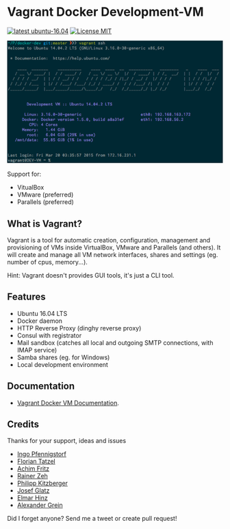 # Vagrant Docker Development-VM

[![latest ubuntu-16.04](https://img.shields.io/badge/latest-ubuntu_16.04-green.svg?style=flat)](https://github.com/webdevops/vagrant-docker-vm/tree/ubuntu-16.04)
[![License MIT](https://img.shields.io/badge/license-MIT-blue.svg?style=flat)](/LICENSE)

![Vagrant Development VM login](/documentation/VagrantVM.png)

Support for:

- VitualBox
- VMware (preferred)
- Parallels (preferred)

## What is Vagrant?

Vagrant is a tool for automatic creation, configuration, management and provisioning of VMs inside VirtualBox, VMware and Parallels (and others).
It will create and manage all VM network interfaces, shares and settings  (eg. number of cpus, memory...).

Hint: Vagrant doesn't provides GUI tools, it's just a CLI tool.

## Features

- Ubuntu 16.04 LTS
- Docker daemon
- HTTP Reverse Proxy (dinghy reverse proxy)
- Consul with registrator
- Mail sandbox (catches all local and outgoing SMTP connections, with IMAP service)
- Samba shares (eg. for Windows)
- Local development environment

## Documentation

- [Vagrant Docker VM Documentation](http://webdevops-documentation.readthedocs.io/projects/vagrant-docker-vm/en/ubuntu-16.04/).

## Credits

Thanks for your support, ideas and issues
- [Ingo Pfennigstorf](https://github.com/ipf)
- [Florian Tatzel](https://github.com/PanadeEdu)
- [Achim Fritz](https://twitter.com/achimfritz73)
- [Rainer Zeh](https://twitter.com/rzeh)
- [Philipp Kitzberger](https://github.com/Kitzberger)
- [Josef Glatz](https://github.com/jousch)
- [Elmar Hinz](https://github.com/elmar-hinz)
- [Alexander Grein](https://github.com/rabe69)

Did I forget anyone? Send me a tweet or create pull request!
